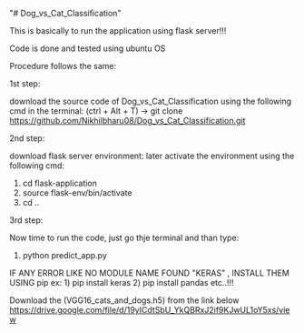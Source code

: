 "# Dog_vs_Cat_Classification" 

This is basically to run the application using flask server!!!

Code is done and tested using ubuntu OS 

Procedure follows the same:

1st step:

download the source code of Dog_vs_Cat_Classification using the following cmd in the terminal: (ctrl + Alt + T)
 -> git clone https://github.com/Nikhilbharu08/Dog_vs_Cat_Classification.git 

2nd step:

download flask server environment:
 later activate the environment using the following cmd:
 1) cd flask-application
 2) source flask-env/bin/activate
 3) cd ..
 
3rd step:

 Now time to run the code, just go thje terminal and than type:
 1) python predict_app.py
 
 IF ANY ERROR LIKE NO MODULE NAME FOUND "KERAS" , INSTALL THEM USING pip
 ex: 1) pip install keras
     2) pip install pandas
     etc..!!!
 

Download the (VGG16_cats_and_dogs.h5) from  the link below
https://drive.google.com/file/d/19yICdtSbU_YkQBRxJ2if9KJwUL1oY5xs/view

